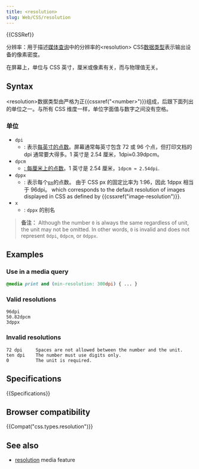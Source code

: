 ```yaml
---
title: <resolution>
slug: Web/CSS/resolution
---
```

{{CSSRef}}

分辨率：用于描述[媒体查询](/zh-CN/docs/Web/CSS/Media_Queries)中的分辨率的\<resolution> CSS[数据类型](/zh-CN/docs/Web/CSS/CSS_Types)表示输出设备的像素密度。

在屏幕上，单位与 CSS 英寸，厘米或像素有关，而与物理值无关。

## Syntax

\<resolution>数据类型由严格为正{{cssxref("&lt;number&gt;")}}组成，后跟下面列出的单位之一。与所有 CSS 维度一样，单位字面值与数字之间没有空格。

### 单位

- `dpi`
  - : 表示[每英寸的点数](https://en.wikipedia.org/wiki/Dots_per_inch)。屏幕通常每英寸包含 72 或 96 个点，但打印文档的 dpi 通常要大得多。1 英寸是 2.54 厘米，1dpi≈0.39dpcm。
- `dpcm`
  - [: 每厘米上的点数](https://en.wikipedia.org/wiki/Dots_per_inch)。1 英寸是 2.54 厘米，`1dpcm ≈ 2.54dpi`.
- `dppx`
  - : 表示每个[`px`](/zh-CN/docs/Web/CSS/length#px)的点数。 由于 CSS px 的固定比率为 1:96，因此 1dppx 相当于 96dpi。 which corresponds to the default resolution of images displayed in CSS as defined by {{cssxref("image-resolution")}}.
- `x`
  - : `dppx` 的别名

> **备注：** Although the number `0` is always the same regardless of unit, the unit may not be omitted. In other words, `0` is invalid and does not represent `0dpi`, `0dpcm`, or `0dppx`.

## Examples

### Use in a media query

```css
@media print and (min-resolution: 300dpi) { ... }
```

### Valid resolutions

```
96dpi
50.82dpcm
3dppx
```

### Invalid resolutions

```plain example-bad
72 dpi     Spaces are not allowed between the number and the unit.
ten dpi    The number must use digits only.
0          The unit is required.
```

## Specifications

{{Specifications}}

## Browser compatibility

{{Compat("css.types.resolution")}}

## See also

- [resolution](/zh-CN/docs/Web/CSS/@media/resolution) media feature
